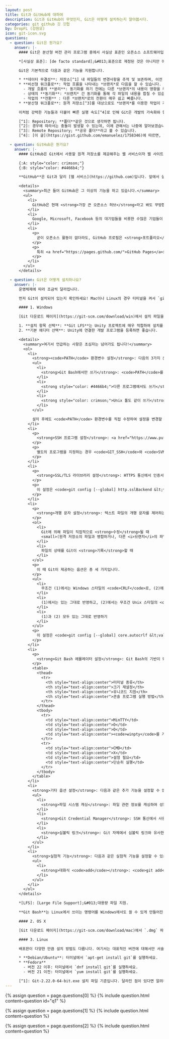 ```yaml
---
layout: post
title: Git과 GitHub에 대하여
description: Git과 GitHub이 무엇인지, Git은 어떻게 설치하는지 알아봅시다.
categories: git github 깃 깃헙
by: DropFL (강원모)
icon: git-icon.svg
questions:
  - question: Git은 뭔가요?
    answer: |-
      #### Git은 분산형 버전 관리 프로그램 중에서 사실상 표준인 오픈소스 소프트웨어입니다.

      *[사실상 표준]: [de facto standard];&#013;표준으로 제정된 것은 아니지만 이미 많은 사람이 사용하여 표준과도 같음을 의미합니다.

      Git은 기본적으로 다음과 같은 기능을 지원합니다.

      * **데이터 무결성**: 저장소[^1] 내 파일들의 변경사항을 추적 및 보존하며, 이전 상태로 복구하는 것도 가능합니다.
      * **비선형 워크플로**: 작업 흐름을 나타내는 *브랜치*로 다음을 할 수 있습니다.
        - 개발 흐름의 **분리**: 동기화를 하기 전에는 다른 *브랜치*의 내용이 영향을 주지 않습니다.
        - 상태의 **동기화**: *브랜치* 간 동기화를 통해 각 파일의 내용을 합칠 수 있습니다.[^2]
        - 작업의 **전환** : 다른 *브랜치*로의 전환이 매우 쉽고 빠릅니다.
      * **분산형 워크플로**: 원격 저장소[^3]를 대상으로도 *브랜치*를 이용한 작업이 가능합니다.

      이처럼 강력한 기능들과 더불어 빠른 실행 속도[^4]로 인해 Git은 개발의 가속화와 협업의 간편화를 이뤘고, 그에 따라 최근에는 **개발자가 반드시 쓸 줄 알아야 하는 툴**이 되었습니다.

      [^1]: Repository; **폴더**같은 것으로 생각하면 됩니다.
      [^2]: 경우에 따라서는 충돌이 발생할 수 있는데, 이에 관해서는 나중에 알아보겠습니다.
      [^3]: Remote Repository; **공유 폴더**라고 볼 수 있습니다.
      [^4]: [이 글](https://gist.github.com/emanuelez/1758346)에 따르면, 1326개의 폴더와 19384개 파일로 구성된 저장소를 탐색하는 데에 16초, 캐시를 사용하면 **0.17초**가 소요되었습니다.

  - question: GitHub은 뭔가요?
    answer: |-
      #### GitHub은 Git에서 사용할 원격 저장소를 제공해주는 웹 서비스이자 웹 사이트입니다.

      {:A: style="color: crimson;"}
      {:B: style="color: #4466b4;"}

      **GitHub**은 Git과 달리 [웹 서비스](https://github.com)입니다. 앞에서 살짝 언급한 **원격 저장소**는 쉽게 말하면 클라우드에 있는 폴더를 의미하는데, GitHub은 그것을 지원하는 **클라우드 스토리지** 서비스라고 볼 수 있습니다. 즉, **Git**{:A}은 **로컬**에서 작동하는 프로그램이고, **GitHub**{:B}은 그와 연동되는 **인터넷** 상의 서버입니다.

      <details>
        <summary>최근 들어 GitHub은 그 이상의 기능을 하고 있습니다.</summary>
        <ul>
          <li>
            GitHub은 현재 <strong>가장 큰 오픈소스 허브</strong>라고 봐도 무방합니다. <a href="https://github.com/python/cpython">Python</a>, <a href="https://github.com/torvalds/linux">리눅스</a>, <a href="https://github.com/git/git">Git</a>, 심지어는 <a href="https://github.com/microsoft/calculator">Windows 계산기</a>도 GitHub의 원격 저장소에 업로드되어 있습니다. 그리고 이러한 오픈소스 프로젝트가 수많은 사람들에 의해 개발되고 있습니다.
          </li>
          <li>
            Google, Microsoft, Facebook 등의 대기업들을 비롯한 수많은 기업들이 여기에 참여하고 있는데, 그에 따라 GitHub에서의 오픈소스 활동 자체가 <strong>취업의 기회</strong>를 제공하는 경우도 많습니다.
          </li>
          <li>
            <p>
              굳이 오픈소스 활동이 없더라도, GitHub 프로필은 <strong>포트폴리오</strong>로 활용될 수 있습니다. 최근에는 개발자 포트폴리오를 GitHub 프로필 링크로 대체하는 경우도 있습니다. Git 및 GitHub 경험은 사실상 필수라고 여기며, 여러분의 원격 저장소를 둘러보는 것이 <strong>여러분의 실력을 확인하는 가장 쉽고 직관적인 방법</strong>이기 때문입니다.
            </p>
            <p>
              특히 <a href="https://pages.github.com/">GitHub Pages</a>를 통해 웹 사이트 형태의 포트폴리오를 제작하거나, 블로그를 운영하는 등의 작업을 비교적 손쉽게 할 수 있습니다. 이 사이트 또한 GitHub Pages로 만들어 졌습니다.
            </p>
          </li>
        </ul>
      </details>

  - question: Git은 어떻게 설치하나요?
    answer: |-
      운영체제에 따라 조금씩 달라집니다.

      먼저 Git이 설치되어 있는지 확인하세요! Mac이나 Linux의 경우 터미널을 켜서 `git --version`을 쳤을 때, 버전 명이 나온다면 해당 버전의 Git이 설치된 것입니다. Windows의 경우, Git Bash가 존재하거나 CMD에서 `git --version`을 입력했을 때 버전 명이 나온다면 Git이 설치된 것입니다. 이는 설치 후 확인할 때에도 적용할 수 있습니다.

      #### 1. Windows

      [Git 다운로드 페이지](https://git-scm.com/download/win)에서 설치 파일을 받고 실행합니다. 보통 Next를 계속 눌러도 무방하나, 다소 유의해야 하는 설정 항목은 다음과 같습니다.[^1]

      1. **설치 항목 선택**: **Git LFS**는 Unity 프로젝트에 매우 적합하여 설치를 추천합니다.
      2. **기본 에디터 선택**: Unity에 연결한 개발 프로그램을 등록하면 좋습니다.

      <details>
        <summary>여기서 언급하는 사항은 초심자는 넘어가도 됩니다!</summary>
        <ol>
          <li>
            <strong><code>PATH</code> 환경변수 설정</strong>: 다음의 3가지 선택지가 있습니다.
            <ul>
              <li>
                <strong>Git Bash에서만 쓰기</strong>: <code>PATH</code>를 수정하지 않아 Git Bash를 제외한 다른 프로그램에서 Git을 쓸 수 없습니다.
              </li>
              <li>
                <strong style="color: #4466b4;">다른 프로그램에서도 쓰기</strong>: <code>PATH</code>를 수정하여 CMD 등에서 <code>git</code> 명령어를 쓸 수 있게 합니다. Visual Studio를 비롯하여 많은 개발 툴이 Git과 연동되기 때문에, 가장 추천되는 기본 선택지입니다.
              </li>
              <li>
                <strong style="color: crimson;">Unix 툴도 같이 쓰기</strong>: <code>PATH</code>에 Unix에서 쓰이는 프로그램에 대한 경로도 추가합니다. 단, 기존 CMD 등에서 사용되는 커맨드의 일부를 덮어씌우기 때문에 일반적으로 추천되지 않습니다.
              </li>
            </ul>

            설치 후에도 <code>PATH</code> 환경변수를 직접 수정하여 설정을 변경할 수 있습니다.
          </li>
          <li>
            <p>
              <strong>SSH 프로그램 설정</strong>: <a href="https://www.putty.org/">PuTTY</a> 등을 사용하는 경우, Git에 내장된 OpenSSH 기반 클라이언트를 대신하여 사용할 수 있습니다. Git에서 SSH 클라이언트는 원격 저장소 작업 등에 사용됩니다.
            </p>
            <p>
              별도의 프로그램을 지정하는 경우 <code>GIT_SSH</code>와 <code>SVN_SSH</code> 환경 변수를 수정하며, Git은 이 변수가 지정하는 실행 파일을 이용하게 됩니다. 변수가 존재하지 않는 경우, Git 내장 클라이언트를 사용하게 됩니다.
            </p>
          </li>
          <li>
            <p>
              <strong>SSL/TLS 라이브러리 설정</strong>: HTTPS 통신에서 인증서 유효성 검증에 쓰일 라이브러리를 선택합니다. 기본적으로는 OpenSSL을 사용하여 Git에 내장된 `ca-bundle.crt` 파일을 허용된 인증 기관 목록으로 취급합니다. 옵션을 통해 Windows 네이티브 보안 채널 라이브러리를 이용할 수도 있는데, 이 경우 기본적으로 Windows 인증서 저장소를 통해 인증서를 허용하며, 내부망을 통한 인증서 검증을 할 수도 있습니다.
            </p>
            <p>
              이 설정은 <code>git config [--global] http.sslBackend &lt;value&gt;</code>로 수정할 수 있습니다. <code>&lt;value&gt;</code>의 값은 <code>openssl</code>, <code>schannel</code> 중 하나입니다.
            </p>
          </li>
          <li>
            <p>
              <strong>개행 문자 설정</strong>: 텍스트 파일의 개행 문자를 제어하는 방법을 설정합니다. 여기서 개행 문자가 문제되는 경우는 두 가지가 있습니다.
            </p>
            <ol>
              <li>
                Git에 의해 파일이 직접적으로 <strong>수정</strong>될 때
                <small>(원격 저장소의 파일과 병합하거나, 다른 <i>브랜치</i>의 파일 상태를 가져오는 경우)</small>
              </li>
              <li>
                파일의 상태를 Git이 <strong>기록</strong>할 때
              </li>
            </ol>
            <p>
              이 때 Git이 제공하는 옵션은 총 세 가지입니다.
            </p>
            <ul>
              <li>
                무조건 (1)에서는 Windows 스타일의 <code>CRLF</code>로, (2)에서는 Unix 스타일의 <code>LF</code>로 바꾸기
              </li>
              <li>
                (1)에서는 있는 그대로 반영하고, (2)에서는 무조건 Unix 스타일의 <code>LF</code>로 바꾸기
              </li>
              <li>
                (1)과 (2) 모두 있는 그대로 반영하기
              </li>
            </ul>
            <p>
              이 설정은 <code>git config [--global] core.autocrlf &lt;value&gt;</code>로 수정할 수 있고, <code>&lt;value&gt;</code>는 위에서부터 <code>true</code>, <code>input</code>, <code>false</code>에 대응됩니다.
            </p>
          </li>
          <li>
            <p>
              <strong>Git Bash 에뮬레이터 설정</strong>: Git Bash의 기반이 되는 터미널을 지정합니다. 첫번째 옵션은 <a href="https://www.msys2.org/">MSYS2</a>의 터미널인 <a href="https://mintty.github.io/">MinTTY</a>를 사용하는 것이며, 두번째 옵션은 CMD를 사용하는 것입니다. 아래는 두 터미널의 차이점입니다.
            </p>
            <table>
              <thead>
                <tr>
                  <th style="text-align:center">터미널 종류</th>
                  <th style="text-align:center">크기 재설정</th>
                  <th style="text-align:center">유니코드 지원</th>
                  <th style="text-align:center">콘솔 프로그램 실행 방법</th>
                </tr>
              </thead>
              <tbody>
                <tr>
                  <td style="text-align:center">MinTTY</td>
                  <td style="text-align:center">O</td>
                  <td style="text-align:center">O</td>
                  <td style="text-align:center"><code>winpty</code>를 거쳐야 함</td>
                </tr>
                <tr>
                  <td style="text-align:center">CMD</td>
                  <td style="text-align:center">X</td>
                  <td style="text-align:center">설정 필요</td>
                  <td style="text-align:center">단순히 실행</td>
                </tr>
              </tbody>
            </table>
          </li>
          <li>
            <strong>기타 옵션 설정</strong>: 다음과 같은 추가 기능을 설정할 수 있습니다.
            <ul>
              <li>
                <strong>파일 시스템 캐싱</strong>: 파일 관련 정보를 캐싱하여 성능을 높입니다.
              </li>
              <li>
                <strong>Git Credential Manager</strong>: SSH 통신에서 사용자 이름과 암호 등 인증 정보를 Windows 자격 증명 관리자에 저장하고 자동으로 입력해주는 기능을 추가합니다.
              </li>
              <li>
                <strong>심볼릭 링크</strong>: Git 자체에서 심볼릭 링크와 유사한 기능을 하는 파일을 제어합니다. 그러나 Windows Vista 이후로 심볼릭 링크가 기본 기능이 되어 큰 의미는 없을 것으로 보입니다.
              </li>
            </ul>
          </li>
          <li>
            <strong>실험적 기능</strong>: 다음과 같은 실험적 기능을 설정할 수 있습니다.
            <ul>
              <li>
                <strong>대화식 <code>add</code></strong>: <code>git add</code> 커맨드의 기본 동작이 대화식으로 변경됩니다. 이는 옵션으로 대화식 실행 여부를 결정하는 것보다 속도가 빠르지만, 안정성을 보장할 수 없습니다.
              </li>
            </ul>
          </li>
        </ol>
      </details>

      *[LFS]: [Large File Support];&#013;대용량 파일 지원.

      **Git Bash**는 Linux에서 쓰이는 명령어를 Windows에서도 쓸 수 있게 만들어진 CMD같은 프로그램입니다. `git` 커맨드 예시는 **Linux를 기준으로 작성된 경우가 많으므로**, 충분한 이해가 없다면 Git Bash를 사용하는 것을 추천합니다.

      #### 2. OS X

      [Git 다운로드 페이지](https://git-scm.com/download/mac)에서 `.dmg` 파일을 받고 실행합니다. 이후 그 내부의 `.pkg` 파일을 실행하여 Git을 설치합니다. 별다른 설정 없이 계속 진행하여 설치해도 무방합니다.

      #### 3. Linux

      배포판이 다양한 만큼 설치 방법도 다릅니다. 여기서는 대표적인 버전에 대해서만 서술하며, 정확한 정보는 [이 페이지](https://git-scm.com/download/linux)에서 확인하시기 바랍니다.

      * **Debian/Ubuntu**: 터미널에서 `apt-get install git`를 실행하세요.
      * **Fedora**
        - 버전 22 이후: 터미널에서 `dnf install git`를 실행하세요.
        - 버전 21 이전: 터미널에서 `yum install git`를 실행하세요.

      [^1]: Git-2.22.0-64-bit.exe 설치 파일 기준입니다. 달라진 점이 있다면 알려주세요!
---
```


{% assign question = page.questions[0] %}
{% include question.html content=question id="q1" %}

{% assign question = page.questions[1] %}
{% include question.html content=question %}

{% assign question = page.questions[2] %}
{% include question.html content=question %}
